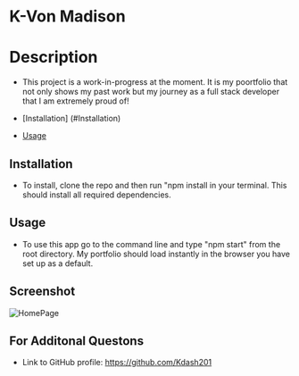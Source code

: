 # K-Von Madison

# Description

- This project is a work-in-progress at the moment. It is my poortfolio that not only shows my past work but my journey as a full stack developer that I am extremely proud of!

- [Installation] (#Installation)
- [Usage](#Usage)


## Installation

- To install, clone the repo and then run "npm install in your terminal. This should install all required dependencies.

## Usage

- To use this app go to the command line and type "npm start" from the root directory. My portfolio should load instantly in the browser you have set up as a default.

## Screenshot

![HomePage](https://user-images.githubusercontent.com/90225089/161410416-a2228b04-f10c-43a7-a177-05e4ed888fb9.png)

## For Additonal Questons

- Link to GitHub profile: https://github.com/Kdash201
